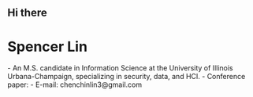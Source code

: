 ## Hi there

<h1>Spencer Lin</h1>
- An M.S. candidate in Information Science at the University of Illinois Urbana-Champaign, specializing in security, data, and HCI.
- Conference paper:  
- E-mail: chenchinlin3@gmail.com

<!--
**koalaonbed/koalaonbed** is a ✨ _special_ ✨ repository because its `README.md` (this file) appears on your GitHub profile.

Here are some ideas to get you started:

- 🔭 I’m currently working on ...
- 🌱 I’m currently learning ...
- 👯 I’m looking to collaborate on ...
- 🤔 I’m looking for help with ...
- 💬 Ask me about ...
- 📫 How to reach me: ...
- 😄 Pronouns: ...
- ⚡ Fun fact: ...
-->

